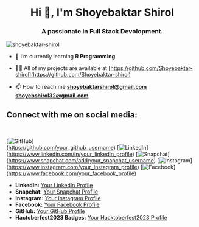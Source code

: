 <h1 align="center">Hi 👋, I'm Shoyebaktar Shirol</h1>
<h3 align="center">A passionate in Full Stack Devolopment.</h3>

<p align="left"> <img src="https://komarev.com/ghpvc/?username=shoyebaktar-shirol&label=Profile%20views&color=0e75b6&style=flat" alt="shoyebaktar-shirol" /> </p>

- 🌱 I’m currently learning **R Programming**

- 👨‍💻 All of my projects are available at [https://github.com/Shoyebaktar-shirol](https://github.com/Shoyebaktar-shirol)

- 📫 How to reach me **shoyebaktarshirol@gmail.com** **shoyebshirol32@gmail.com**



<h2>Connect with me on social media:</h2> <br>


[![GitHub](https://img.shields.io/badge/GitHub-Follow-blue?logo=github&style=flat-square)]<br>(https://github.com/your_github_username)
[![LinkedIn](https://img.shields.io/badge/LinkedIn-Connect-blue?logo=linkedin&style=flat-square)]<br>(https://www.linkedin.com/in/your_linkedin_profile)
[![Snapchat](https://img.shields.io/badge/Snapchat-Add-yellow?logo=snapchat&style=flat-square)]<br>(https://www.snapchat.com/add/your_snapchat_username)
[![Instagram](https://img.shields.io/badge/Instagram-Follow-orange?logo=instagram&style=flat-square)]<br>(https://www.instagram.com/your_instagram_profile)
[![Facebook](https://img.shields.io/badge/Facebook-Like-blue?logo=facebook&style=flat-square)]<br>(https://www.facebook.com/your_facebook_profile)




- **LinkedIn:** [Your LinkedIn Profile](https://www.linkedin.com/in/shoyebaktar-shirol-1a9976279)
- **Snapchat:** [Your Snapchat Profile]()
- **Instagram:** [Your Instagram Profile](https://www.instagram.com/shoyebaktar_s/)
- **Facebook:** [Your Facebook Profile](https://m.facebook.com/profile.php/?id=100011124992725&name=xhp_nt__fb__action__open_user)
- **GitHub:** [Your GitHub Profile](https://github.com/Shoyebaktar-shirol)
- **Hactoberfest2023 Badges:** [Your Hacktoberfest2023 Profile](https://www.holopin.io/@shoyebaktar_shirol07#badges)


